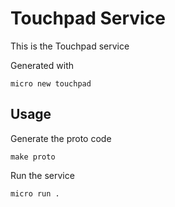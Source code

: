 # Touchpad Service

This is the Touchpad service

Generated with

```
micro new touchpad
```

## Usage

Generate the proto code

```
make proto
```

Run the service

```
micro run .
```